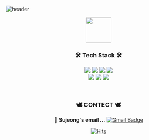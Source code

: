 ![header](https://capsule-render.vercel.app/api?type=Waving&color=0:ddd6f3,100:faaca8&height=300&section=header&text=About%20SUJEONG&fontSize=90)

<!-- 맘에드는 컬러 
&color=0:B993D6,100:8CA6DB
&color=0:ddd6f3,100:faaca8
&color=0:9796f0,100:fbc7d4

다른컬러 구경하기 https://github.com/kyechan99/capsule-render/blob/master/src/gradient.json
-->

<!--
![header](https://capsule-render.vercel.app/api?type=Waving&color=gradient&height=220&section=header&text=HI,I'M%20HYOJIN&fontSize=90)
-->

<div align=center>
 
<img src="https://user-images.githubusercontent.com/87711421/136366391-a840bd61-5eab-4ea0-9244-e48a68164434.gif"  width="70" height="70"/>
<!--<br><b>Hi there! I'm wep developer using Java Spring. </b>-->

  
<h3> 🛠 Tech Stack 🛠</h3>
<p align="center">
<!-- 색상명 붙여넣을때 앞에 # 떼주기! &nbsp 한칸띄기 -->
 <img src="https://img.shields.io/badge/Java-007396?style=flat-square&logo=Java&logoColor=white"/>
 <img src="https://img.shields.io/badge/Spring-6DB33F?style=flat-square&logo=Spring&logoColor=white"/>
 <img src="https://img.shields.io/badge/Oracle-F80000?style=flat-square&logo=Oracle&logoColor=white"/>
 <img src="https://img.shields.io/badge/MySQL-4479A1?style=flat-square&logo=MySQL&logoColor=white"/> <br>
  
 <img src="https://img.shields.io/badge/JavaScript-F7DF1E?style=flat-square&logo=JavaScript&logoColor=white"/>
 <img src="https://img.shields.io/badge/HTML5-E34F26?style=flat-square&logo=HTML5&logoColor=white"/>
 <img src="https://img.shields.io/badge/CSS3-1572B6?style=flat-square&logo=CSS3&logoColor=white"/>
</p>

</div>
<br>
 

<div align=center>
 
### 🕊 CONTECT 🕊
📮  **Sujeong's email ...** [![Gmail Badge](https://img.shields.io/badge/naver-03C75A?style=flat-square&logo=Naver&logoColor=white&link=mailto:crystalline0329@naver.com)](mailto:crystalline0329@naver.com) <br>

 
  
[![Hits](https://hits.seeyoufarm.com/api/count/incr/badge.svg?url=https%3A%2F%2Fgithub.com%2Fhyodii&count_bg=%23A2E9FF&title_bg=%23C6C6C6&icon=&icon_color=%23E7E7E7&title=hits&edge_flat=false)](https://hits.seeyoufarm.com)

</div>
 
